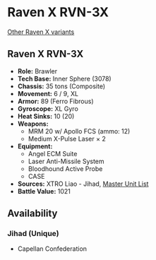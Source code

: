 # Raven X RVN-3X

[Other Raven X variants](../raven_x.md)

## Raven X RVN-3X
- **Role:** Brawler
- **Tech Base:** Inner Sphere (3078)
- **Chassis:** 35 tons (Composite)
- **Movement:** 6 / 9, XL
- **Armor:** 89 (Ferro Fibrous)
- **Gyroscope:** XL Gyro
- **Heat Sinks:** 10 (20)
- **Weapons:**
  - MRM 20 w/ Apollo FCS (ammo: 12)
  - Medium X-Pulse Laser × 2
- **Equipment:**
  - Angel ECM Suite
  - Laser Anti-Missile System
  - Bloodhound Active Probe
  - CASE
- **Sources:** XTRO Liao - Jihad, [Master Unit List](http://masterunitlist.info/Unit/Details/2672/raven-x-rvn-3x)
- **Battle Value:** 1021

## Availability

### Jihad (Unique)
- Capellan Confederation

